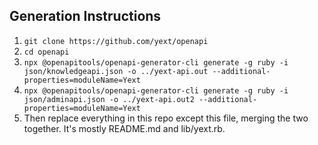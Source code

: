 ## Generation Instructions
1. `git clone https://github.com/yext/openapi`
2. `cd openapi`
3. `npx @openapitools/openapi-generator-cli generate -g ruby -i json/knowledgeapi.json -o ../yext-api.out --additional-properties=moduleName=Yext`
3. `npx @openapitools/openapi-generator-cli generate -g ruby -i json/adminapi.json -o ../yext-api.out2 --additional-properties=moduleName=Yext`
4. Then replace everything in this repo except this file, merging the two together. It's mostly README.md and lib/yext.rb.

